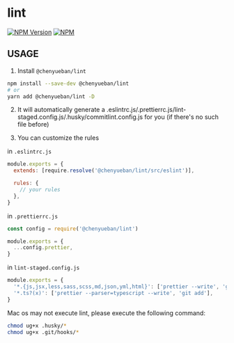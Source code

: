 # lint

[![NPM Version](https://badge.fury.io/js/%40chenyueban%2Flint.svg)](https://www.npmjs.com/package/@chenyueban/lint)
[![NPM](https://github.com/chenyueban/lint/workflows/NPM/badge.svg)](https://github.com/chenyueban/lint/actions?query=workflow%3ANPM)

## USAGE

1. Install `@chenyueban/lint`

```sh
npm install --save-dev @chenyueban/lint
# or
yarn add @chenyueban/lint -D
```

2. It will automatically generate a .eslintrc.js/.prettierrc.js/lint-staged.config.js/.husky/commitlint.config.js for you (if there's no such file before)

3. You can customize the rules

in `.eslintrc.js`

```js
module.exports = {
  extends: [require.resolve('@chenyueban/lint/src/eslint')],

  rules: {
    // your rules
  },
}
```

in `.prettierrc.js`

```js
const config = require('@chenyueban/lint')

module.exports = {
  ...config.prettier,
}
```

in `lint-staged.config.js`

```js
module.exports = {
  '*.{js,jsx,less,sass,scss,md,json,yml,html}': ['prettier --write', 'git add'],
  '*.ts?(x)': ['prettier --parser=typescript --write', 'git add'],
}
```

Mac os may not execute lint, please execute the following command:

```bash
chmod ug+x .husky/*
chmod ug+x .git/hooks/*
```
